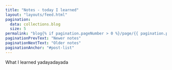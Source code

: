 ```yaml
---
title: "Notes - today I learned"
layout: "layouts/feed.html"
pagination:
  data: collections.blog
  size: 5
permalink: "blog{% if pagination.pageNumber > 0 %}/page/{{ pagination.pageNumber }}{% endif %}/index.html"
paginationPrevText: "Newer notes"
paginationNextText: "Older notes"
paginationAnchor: "#post-list"
---
```


What I learned yadayadayada
